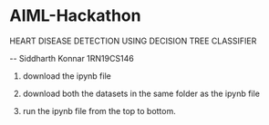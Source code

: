 # AIML-Hackathon

HEART DISEASE DETECTION USING DECISION TREE CLASSIFIER

-- Siddharth Konnar 1RN19CS146

1) download the ipynb file

2) download both the datasets in the same folder as the ipynb file

3) run the ipynb file from the top to bottom.
